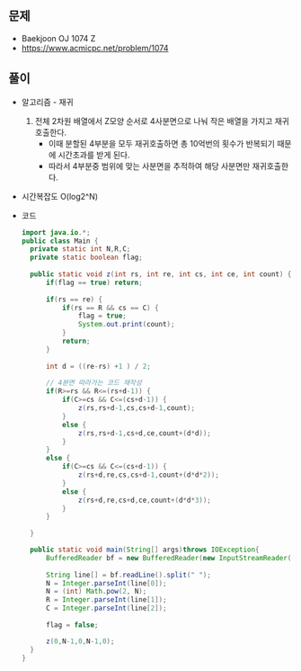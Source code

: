 문제
-----

+ Baekjoon OJ 1074 Z
+ https://www.acmicpc.net/problem/1074

풀이 
------

+ 알고리즘 - 재귀

  1. 전체 2차원 배열에서 Z모양 순서로 4사분면으로 나눠 작은 배열을 가지고 재귀호출한다.
     - 이때 분할된 4부분을 모두 재귀호출하면 총 10억번의 횟수가 반복되기 때문에 시간초과를 받게 된다.
     - 따라서 4부분중 범위에 맞는 사분면을 추적하여 해당 사분면만 재귀호출한다. 



+ 시간복잡도 O(log2^N)



+ 코드

  ``` java
  import java.io.*;
  public class Main {
  	private static int N,R,C;
  	private static boolean flag;
  	
  	public static void z(int rs, int re, int cs, int ce, int count) {
  		if(flag == true) return;
  		
  		if(rs == re) {
  			if(rs == R && cs == C) {
  				flag = true;
  				System.out.print(count);
  			}
  			return;
  		}
  	
  		int d = ((re-rs) +1 ) / 2;
  		
  		// 4분면 따라가는 코드 재작성
  		if(R>=rs && R<=(rs+d-1)) {
  			if(C>=cs && C<=(cs+d-1)) {
  				z(rs,rs+d-1,cs,cs+d-1,count);
  			}
  			else {
  				z(rs,rs+d-1,cs+d,ce,count+(d*d));
  			}
  		}
  		else {
  			if(C>=cs && C<=(cs+d-1)) {
  				z(rs+d,re,cs,cs+d-1,count+(d*d*2));
  			}
  			else {
  				z(rs+d,re,cs+d,ce,count+(d*d*3));
  			}
  		}
  		
  	}
  
  	public static void main(String[] args)throws IOException{
  		BufferedReader bf = new BufferedReader(new InputStreamReader(System.in));
  		
  		String line[] = bf.readLine().split(" ");
  		N = Integer.parseInt(line[0]);
  		N = (int) Math.pow(2, N);
  		R = Integer.parseInt(line[1]);
  		C = Integer.parseInt(line[2]);
  		
  		flag = false;		
  
  		z(0,N-1,0,N-1,0);
  	}
  }
  
  ```
